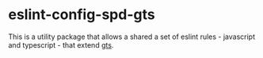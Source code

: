 # eslint-config-spd-gts

This is a utility package that allows a shared a set of eslint rules - javascript and typescript - that extend [gts](https://github.com/google/gts).